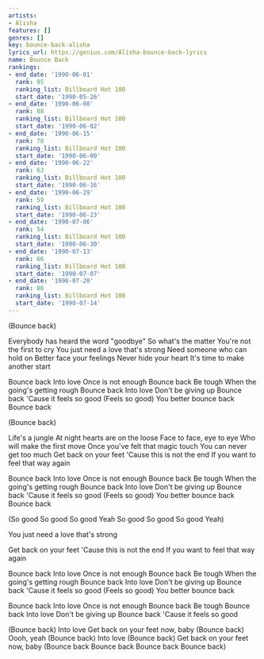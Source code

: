 ```yaml
---
artists:
- Alisha
features: []
genres: []
key: bounce-back-alisha
lyrics_url: https://genius.com/Alisha-bounce-back-lyrics
name: Bounce Back
rankings:
- end_date: '1990-06-01'
  rank: 95
  ranking_list: Billboard Hot 100
  start_date: '1990-05-26'
- end_date: '1990-06-08'
  rank: 88
  ranking_list: Billboard Hot 100
  start_date: '1990-06-02'
- end_date: '1990-06-15'
  rank: 78
  ranking_list: Billboard Hot 100
  start_date: '1990-06-09'
- end_date: '1990-06-22'
  rank: 63
  ranking_list: Billboard Hot 100
  start_date: '1990-06-16'
- end_date: '1990-06-29'
  rank: 59
  ranking_list: Billboard Hot 100
  start_date: '1990-06-23'
- end_date: '1990-07-06'
  rank: 54
  ranking_list: Billboard Hot 100
  start_date: '1990-06-30'
- end_date: '1990-07-13'
  rank: 66
  ranking_list: Billboard Hot 100
  start_date: '1990-07-07'
- end_date: '1990-07-20'
  rank: 86
  ranking_list: Billboard Hot 100
  start_date: '1990-07-14'
---
```

(Bounce back)

Everybody has heard the word "goodbye"
So what's the matter
You're not the first to cry
You just need a love that's strong
Need someone who can hold on
Better face your feelings
Never hide your heart
It's time to make another start

Bounce back
Into love
Once is not enough
Bounce back
Be tough
When the going's getting rough
Bounce back
Into love
Don't be giving up
Bounce back
'Cause it feels so good
(Feels so good)
You better bounce back
Bounce back

(Bounce back)

Life's a jungle
At night hearts are on the loose
Face to face, eye to eye
Who will make the first move
Once you've felt that magic touch
You can never get too much
Get back on your feet
'Cause this is not the end
If you want to feel that way again

Bounce back
Into love
Once is not enough
Bounce back
Be tough
When the going's getting rough
Bounce back
Into love
Don't be giving up
Bounce back
'Cause it feels so good
(Feels so good)
You better bounce back
Bounce back

(So good
So good
So good
Yeah
So good
So good
So good
Yeah)

You just need a love that's strong

Get back on your feet
'Cause this is not the end
If you want to feel that way again

Bounce back
Into love
Once is not enough
Bounce back
Be tough
When the going's getting rough
Bounce back
Into love
Don't be giving up
Bounce back
'Cause it feels so good
(Feels so good)
You better bounce back

Bounce back
Into love
Once is not enough
Bounce back
Be tough
Bounce back
Into love
Don't be giving up
Bounce back
'Cause it feels so good

(Bounce back)
Into love
Get back on your feet now, baby
(Bounce back)
Oooh, yeah
(Bounce back)
Into love
(Bounce back)
Get back on your feet now, baby
(Bounce back
Bounce back
Bounce back
Bounce back)
